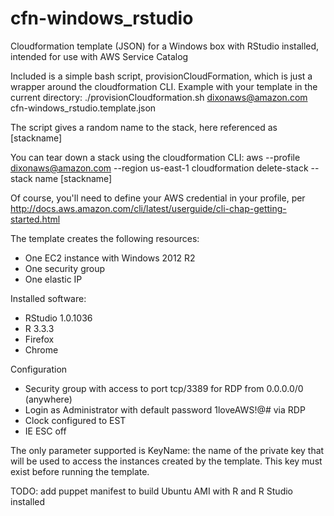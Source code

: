 # cfn-windows_rstudio
Cloudformation template (JSON) for a Windows box with RStudio installed, intended for use with AWS Service Catalog

Included is a simple bash script, provisionCloudFormation, which is just a wrapper around the cloudformation CLI.
Example with your template in the current directory:
    ./provisionCloudformation.sh dixonaws@amazon.com cfn-windows_rstudio.template.json

The script gives a random name to the stack, here referenced as [stackname]

You can tear down a stack using the cloudformation CLI:
    aws --profile dixonaws@amazon.com --region us-east-1 cloudformation delete-stack --stack name [stackname]

Of course, you'll need to define your AWS credential in your profile, per http://docs.aws.amazon.com/cli/latest/userguide/cli-chap-getting-started.html

The template creates the following resources:
<ul>
    <li>One EC2 instance with Windows 2012 R2</li>
    <li>One security group</li>
    <li>One elastic IP</li>
</ul>
<p>


Installed software:
<ul>
  <li>RStudio 1.0.1036</li>
  <li>R 3.3.3</li>
  <li>Firefox</li>
  <li>Chrome</li>
</ul>

Configuration
<ul>
  <li>Security group with access to port tcp/3389 for RDP from 0.0.0.0/0 (anywhere)</li>
  <li>Login as Administrator with default password 1loveAWS!@# via RDP</li>
  <li>Clock configured to EST</li>
  <li>IE ESC off</li>      
 </ul>

The only parameter supported is KeyName: the name of the private key that will be used to access the instances created by the template. This key must exist before running the template.
<p>

TODO: add puppet manifest to build Ubuntu AMI with R and R Studio installed